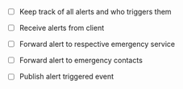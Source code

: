 - [ ] Keep track of all alerts and who triggers them
- [ ] Receive alerts from client
- [ ] Forward alert to respective emergency service
- [ ] Forward alert to emergency contacts
- [ ] Publish alert triggered event

